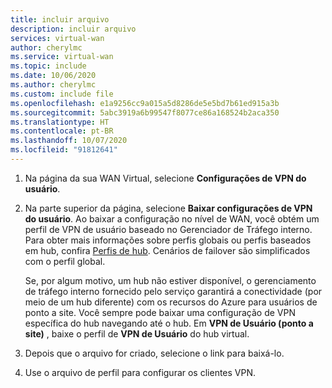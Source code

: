 ```yaml
---
title: incluir arquivo
description: incluir arquivo
services: virtual-wan
author: cherylmc
ms.service: virtual-wan
ms.topic: include
ms.date: 10/06/2020
ms.author: cherylmc
ms.custom: include file
ms.openlocfilehash: e1a9256cc9a015a5d8286de5e5bd7b61ed915a3b
ms.sourcegitcommit: 5abc3919a6b99547f8077ce86a168524b2aca350
ms.translationtype: HT
ms.contentlocale: pt-BR
ms.lasthandoff: 10/07/2020
ms.locfileid: "91812641"
---
```

1. Na página da sua WAN Virtual, selecione **Configurações de VPN do usuário**.
1. Na parte superior da página, selecione **Baixar configurações de VPN do usuário**. Ao baixar a configuração no nível de WAN, você obtém um perfil de VPN de usuário baseado no Gerenciador de Tráfego interno. Para obter mais informações sobre perfis globais ou perfis baseados em hub, confira [Perfis de hub](https://docs.microsoft.com/azure/virtual-wan/global-hub-profile). Cenários de failover são simplificados com o perfil global.

   Se, por algum motivo, um hub não estiver disponível, o gerenciamento de tráfego interno fornecido pelo serviço garantirá a conectividade (por meio de um hub diferente) com os recursos do Azure para usuários de ponto a site. Você sempre pode baixar uma configuração de VPN específica do hub navegando até o hub. Em **VPN de Usuário (ponto a site)** , baixe o perfil de **VPN de Usuário** do hub virtual.
1. Depois que o arquivo for criado, selecione o link para baixá-lo.
1. Use o arquivo de perfil para configurar os clientes VPN.

